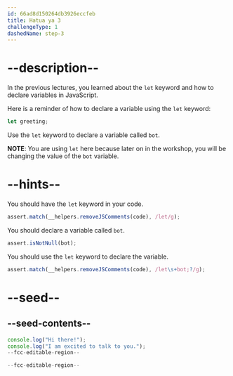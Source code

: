 ```yaml
---
id: 66ad8d150264db3926eccfeb
title: Hatua ya 3
challengeType: 1
dashedName: step-3
---
```


# --description--

In the previous lectures, you learned about the `let` keyword and how to declare variables in JavaScript.

Here is a reminder of how to declare a variable using the `let` keyword:

```js
let greeting;
```

Use the `let` keyword to declare a variable called `bot`.

**NOTE**: You are using `let` here because later on in the workshop, you will be changing the value of the `bot` variable.

# --hints--

You should have the `let` keyword in your code.

```js
assert.match(__helpers.removeJSComments(code), /let/g);
```

You should declare a variable called `bot`.

```js
assert.isNotNull(bot);
```

You should use the `let` keyword to declare the variable.

```js
assert.match(__helpers.removeJSComments(code), /let\s+bot;?/g);
```

# --seed--

## --seed-contents--

```js
console.log("Hi there!");
console.log("I am excited to talk to you.");
--fcc-editable-region--

--fcc-editable-region--
```
